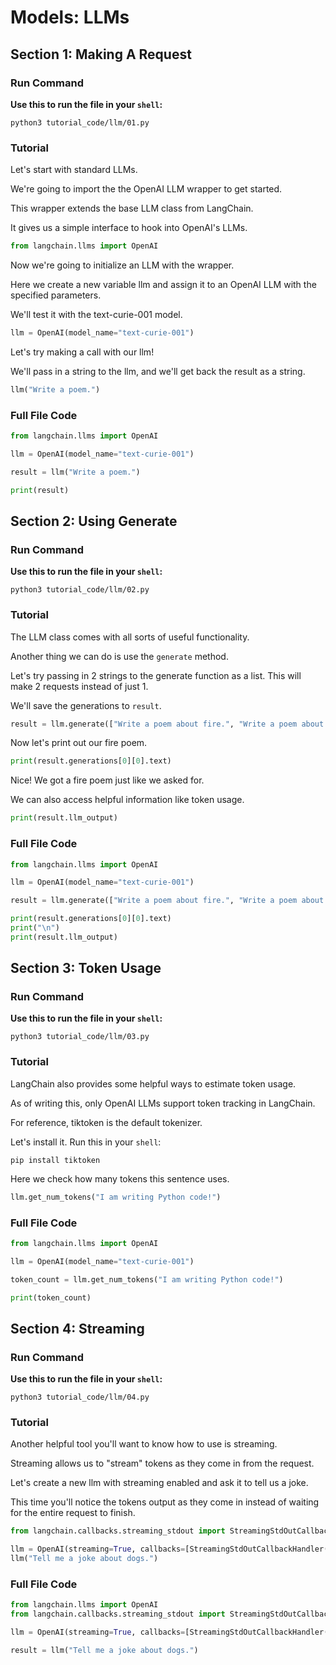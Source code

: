 # Models: LLMs

## Section 1: Making A Request

### Run Command

**Use this to run the file in your `shell`:** 

```
python3 tutorial_code/llm/01.py
```

### Tutorial

Let's start with standard LLMs.

We're going to import the the OpenAI LLM wrapper to get started.

This wrapper extends the base LLM class from LangChain.

It gives us a simple interface to hook into OpenAI's LLMs.

```python
from langchain.llms import OpenAI
```

Now we're going to initialize an LLM with the wrapper.

Here we create a new variable llm and assign it to an OpenAI LLM with the specified parameters.

We'll test it with the text-curie-001 model.

```python
llm = OpenAI(model_name="text-curie-001")
```

Let's try making a call with our llm!

We'll pass in a string to the llm, and we'll get back the result as a string.

```python
llm("Write a poem.")
```

### Full File Code

```python
from langchain.llms import OpenAI

llm = OpenAI(model_name="text-curie-001")

result = llm("Write a poem.")

print(result)
```

## Section 2: Using Generate

### Run Command

**Use this to run the file in your `shell`:** 

```
python3 tutorial_code/llm/02.py
```

### Tutorial

The LLM class comes with all sorts of useful functionality.

Another thing we can do is use the `generate` method.

Let's try passing in 2 strings to the generate function as a list. This will make 2 requests instead of just 1.

We'll save the generations to `result`.

```python
result = llm.generate(["Write a poem about fire.", "Write a poem about water."])
```

Now let's print out our fire poem.

```python
print(result.generations[0][0].text)
```

Nice! We got a fire poem just like we asked for.

We can also access helpful information like token usage.

```python
print(result.llm_output)
```

### Full File Code

```python
from langchain.llms import OpenAI

llm = OpenAI(model_name="text-curie-001")

result = llm.generate(["Write a poem about fire.", "Write a poem about water."])

print(result.generations[0][0].text)
print("\n")
print(result.llm_output)
```

## Section 3: Token Usage

### Run Command

**Use this to run the file in your `shell`:** 

```
python3 tutorial_code/llm/03.py
```

### Tutorial

LangChain also provides some helpful ways to estimate token usage.

As of writing this, only OpenAI LLMs support token tracking in LangChain.

For reference, tiktoken is the default tokenizer.

Let's install it. Run this in your `shell`:

```
pip install tiktoken
```

Here we check how many tokens this sentence uses.

```python
llm.get_num_tokens("I am writing Python code!")
```

### Full File Code

```python
from langchain.llms import OpenAI

llm = OpenAI(model_name="text-curie-001")

token_count = llm.get_num_tokens("I am writing Python code!")

print(token_count)
```

## Section 4: Streaming

### Run Command

**Use this to run the file in your `shell`:** 

```
python3 tutorial_code/llm/04.py
```

### Tutorial

Another helpful tool you'll want to know how to use is streaming.

Streaming allows us to "stream" tokens as they come in from the request.

Let's create a new llm with streaming enabled and ask it to tell us a joke.

This time you'll notice the tokens output as they come in instead of waiting for the entire request to finish.

```python
from langchain.callbacks.streaming_stdout import StreamingStdOutCallbackHandler

llm = OpenAI(streaming=True, callbacks=[StreamingStdOutCallbackHandler()], temperature=1)
llm("Tell me a joke about dogs.")
```

### Full File Code

```python
from langchain.llms import OpenAI
from langchain.callbacks.streaming_stdout import StreamingStdOutCallbackHandler

llm = OpenAI(streaming=True, callbacks=[StreamingStdOutCallbackHandler()], temperature=1)

result = llm("Tell me a joke about dogs.")
```